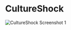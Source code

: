 # CultureShock
![CultureShock Screenshot 1](CultureShock/Screenshot_20180121-074136.png "Countries Screenshot")
